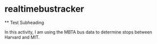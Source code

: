 # realtimebustracker

** Test Subheading

In this activity, I am using the MBTA bus data to determine stops between Harvard and MIT. 
